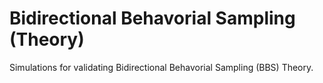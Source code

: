 # Bidirectional Behavorial Sampling (Theory)
 Simulations for validating Bidirectional Behavorial Sampling (BBS) Theory. 

